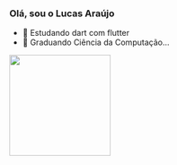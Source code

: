 ### Olá, sou o Lucas Araújo

- 🌱 Estudando dart com flutter
- 👯 Graduando Ciência da Computação...
 <div>
  <a href="https://github.com/lucasaraujoz">
<!--   <img height="180em" src="https://github-readme-stats.vercel.app/api?username=lucasaraujoz&show_icons=true&theme=dark&include_all_commits=true&count_private=true"/> -->
  <img height="180em" src="https://github-readme-stats.vercel.app/api/top-langs/?username=lucasaraujoz&layout=compact&langs_count=16&theme=dark"/>
</div>
